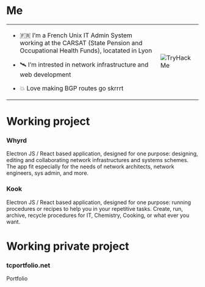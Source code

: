 # Me
<table>
  <tr>
    <td>
    
- 🇫🇷 I’m a French Unix IT Admin System working at the CARSAT (State Pension and Occupational Health Funds), locatated in Lyon
- 🛰️ I’m intrested in network infrastructure and web development
- 💥 Love making BGP routes go skrrrt
      
    </td>
    <td>
          <img src="https://tryhackme-badges.s3.amazonaws.com/Suffren.png" alt="TryHackMe">
    </td>
  </tr>
</table>

 
# Working project

### Whyrd
Electron JS / React based application, designed for one purpose: designing, editing and collaborating network infrastructures and systems schemes. The app fit especially for the needs of network architects, network engineers, sys admin, and more.

### Kook
Electron JS / React based application, designed for one purpose: running procedures or recipes to help you in your repetitive tasks. Create, run, archive, recycle procedures for IT, Chemistry, Cooking, or what ever you want.

# Working private project

### tcportfolio.net
Portfolio

<!---
Surffren/Surffren is a ✨ special ✨ repository because its `README.md` (this file) appears on your GitHub profile.
You can click the Preview link to take a look at your changes.
--->
